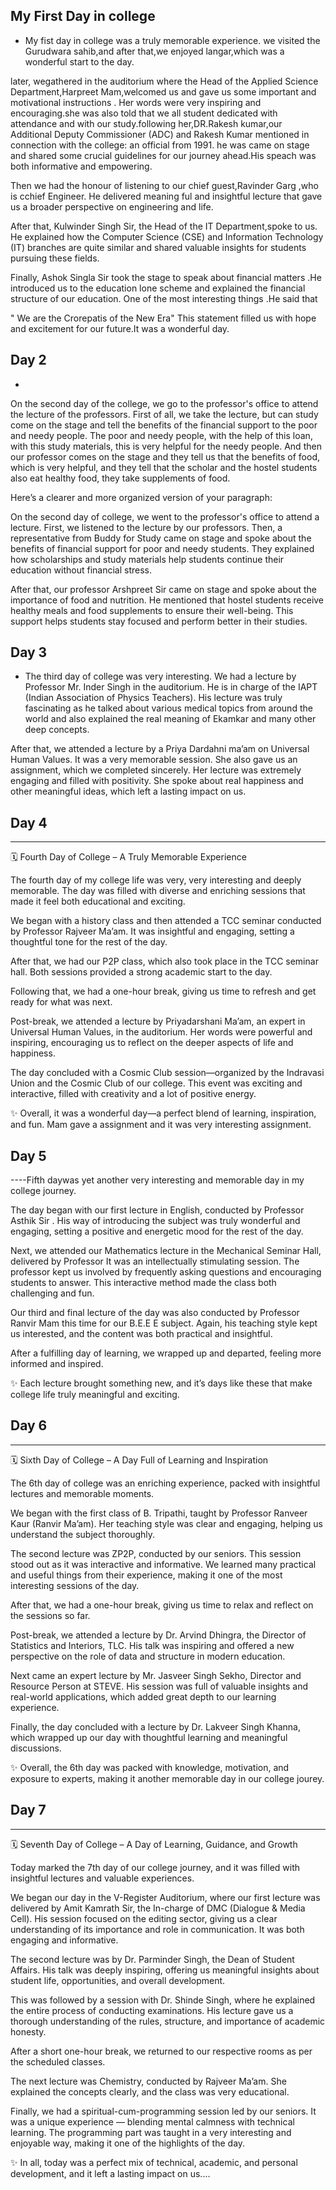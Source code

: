 ## My First Day in college
- My fist day in college was a truly memorable experience. we visited the Gurudwara sahib,and after that,we enjoyed langar,which was a wonderful start to the day.

later, wegathered in the auditorium where the Head of the Applied Science Department,Harpreet Mam,welcomed us and gave us some important and motivational instructions . Her words were very inspiring and encouraging.she was also told that we all student dedicated with attendance and with our study.following her,DR.Rakesh kumar,our Additional Deputy Commissioner (ADC) and Rakesh Kumar mentioned in connection with the college: an official from 1991. he was came on stage and shared some crucial guidelines for our journey ahead.His speach was both informative and empowering.

Then we had the honour of listening to our chief guest,Ravinder Garg ,who is cchief Engineer. He delivered meaning ful and insightful lecture that gave us a broader perspective on engineering and life.

After that, Kulwinder Singh Sir, the Head of the IT Department,spoke to us. He explained how the Computer Science (CSE) and Information Technology (IT) branches are quite similar and shared valuable insights for students pursuing these fields.

Finally, Ashok Singla Sir took the stage to speak about financial matters .He introduced us to the education lone scheme and explained the financial structure of our education. One of the most interesting things .He said that 

" We are the Crorepatis of the New Era"
This statement filled us with hope and excitement for our future.It was a wonderful day.


## Day 2
-

On the second day of the college, we go to the professor's office to attend the lecture of the professors. First of all, we take the lecture, but can study come on the stage and tell the benefits of the financial support to the poor and needy people. The poor and needy people, with the help of this loan, with this study materials, this is very helpful for the needy people. And then our professor comes on the stage and they tell us that the benefits of food, which is very helpful, and they tell that the scholar and the hostel students also eat healthy food, they take supplements of food.

Here’s a clearer and more organized version of your paragraph:

On the second day of college, we went to the professor's office to attend a lecture. First, we listened to the lecture by our professors. Then, a representative from Buddy for Study came on stage and spoke about the benefits of financial support for poor and needy students. They explained how scholarships and study materials help students continue their education without financial stress.

After that, our professor Arshpreet Sir came on stage and spoke about the importance of food and nutrition. He mentioned that hostel students receive healthy meals and food supplements to ensure their well-being. This support helps students stay focused and perform better in their studies.

## Day 3 


- The third day of college was very interesting.
We had a lecture by Professor Mr. Inder Singh in the auditorium. He is in charge of the IAPT (Indian Association of Physics Teachers). His lecture was truly fascinating as he talked about various medical topics from around the world and also explained the real meaning of Ekamkar and many other deep concepts.

After that, we attended a lecture by a Priya Dardahni ma’am on Universal Human Values. It was a very memorable session. She also gave us an assignment, which we completed sincerely. Her lecture was extremely engaging and filled with positivity. She spoke about real happiness and other meaningful ideas, which left a lasting impact on us.

## Day 4
----

🗓️ Fourth Day of College – A Truly Memorable Experience

The fourth day of my college life was very, very interesting and deeply memorable. The day was filled with diverse and enriching sessions that made it feel both educational and exciting.

We began with a history class and then attended a TCC seminar conducted by Professor Rajveer Ma’am. It was insightful and engaging, setting a thoughtful tone for the rest of the day.

After that, we had our P2P class, which also took place in the TCC seminar hall. Both sessions provided a strong academic start to the day.

Following that, we had a one-hour break, giving us time to refresh and get ready for what was next.

Post-break, we attended a lecture by Priyadarshani Ma’am, an expert in Universal Human Values, in the auditorium. Her words were powerful and inspiring, encouraging us to reflect on the deeper aspects of life and happiness.

The day concluded with a Cosmic Club session—organized by the Indravasi Union and the Cosmic Club of our college. This event was exciting and interactive, filled with creativity and a lot of positive energy.

✨ Overall, it was a wonderful day—a perfect blend of learning, inspiration, and fun. Mam gave a assignment and it was very interesting assignment.


## Day 5
----Fifth daywas yet another very interesting and memorable day in my college journey.

The day began with our first lecture in English, conducted by Professor Asthik Sir . His way of introducing the subject was truly wonderful and engaging, setting a positive and energetic mood for the rest of the day.

Next, we attended our Mathematics lecture in the Mechanical Seminar Hall, delivered by Professor  It was an intellectually stimulating session. The professor kept us involved by frequently asking questions and encouraging students to answer. This interactive method made the class both challenging and fun.

Our third and final lecture of the day was also conducted by Professor Ranvir Mam this time for our B.E.E
E subject. Again, his teaching style kept us interested, and the content was both practical and insightful.

After a fulfilling day of learning, we wrapped up and departed, feeling more informed and inspired.

✨ Each lecture brought something new, and it’s days like these that make college life truly meaningful and exciting.

## Day 6 
----

🗓️ Sixth Day of College – A Day Full of Learning and Inspiration

The 6th day of college was an enriching experience, packed with insightful lectures and memorable moments.

We began with the first class of B. Tripathi, taught by Professor Ranveer Kaur (Ranvir Ma’am). Her teaching style was clear and engaging, helping us understand the subject thoroughly.

The second lecture was ZP2P, conducted by our seniors. This session stood out as it was interactive and informative. We learned many practical and useful things from their experience, making it one of the most interesting sessions of the day.

After that, we had a one-hour break, giving us time to relax and reflect on the sessions so far.

Post-break, we attended a lecture by Dr. Arvind Dhingra, the Director of Statistics and Interiors, TLC. His talk was inspiring and offered a new perspective on the role of data and structure in modern education.

Next came an expert lecture by Mr. Jasveer Singh Sekho, Director and Resource Person at STEVE. His session was full of valuable insights and real-world applications, which added great depth to our learning experience.

Finally, the day concluded with a lecture by Dr. Lakveer Singh Khanna, which wrapped up our day with thoughtful learning and meaningful discussions.

✨ Overall, the 6th day was packed with knowledge, motivation, and exposure to experts, making it another memorable day in our college jourey.

## Day 7

 ----

🗓️ Seventh Day of College – A Day of Learning, Guidance, and Growth

Today marked the 7th day of our college journey, and it was filled with insightful lectures and valuable experiences.

We began our day in the V-Register Auditorium, where our first lecture was delivered by Amit Kamrath Sir, the In-charge of DMC (Dialogue & Media Cell). His session focused on the editing sector, giving us a clear understanding of its importance and role in communication. It was both engaging and informative.

The second lecture was by Dr. Parminder Singh, the Dean of Student Affairs. His talk was deeply inspiring, offering us meaningful insights about student life, opportunities, and overall development.

This was followed by a session with Dr. Shinde Singh, where he explained the entire process of conducting examinations. His lecture gave us a thorough understanding of the rules, structure, and importance of academic honesty.

After a short one-hour break, we returned to our respective rooms as per the scheduled classes.

The next lecture was Chemistry, conducted by Rajveer Ma’am. She explained the concepts clearly, and the class was very educational.

Finally, we had a spiritual-cum-programming session led by our seniors. It was a unique experience — blending mental calmness with technical learning. The programming part was taught in a very interesting and enjoyable way, making it one of the highlights of the day.

✨ In all, today was a perfect mix of technical, academic, and personal development, and it left a lasting impact on us....

